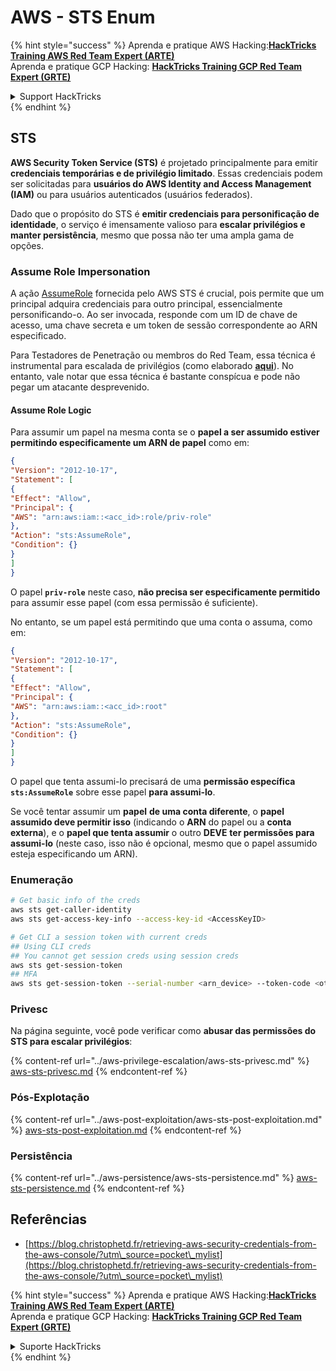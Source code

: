 # AWS - STS Enum

{% hint style="success" %}
Aprenda e pratique AWS Hacking:<img src="/.gitbook/assets/image.png" alt="" data-size="line">[**HackTricks Training AWS Red Team Expert (ARTE)**](https://training.hacktricks.xyz/courses/arte)<img src="/.gitbook/assets/image.png" alt="" data-size="line">\
Aprenda e pratique GCP Hacking: <img src="/.gitbook/assets/image (2).png" alt="" data-size="line">[**HackTricks Training GCP Red Team Expert (GRTE)**<img src="/.gitbook/assets/image (2).png" alt="" data-size="line">](https://training.hacktricks.xyz/courses/grte)

<details>

<summary>Support HackTricks</summary>

* Confira os [**planos de assinatura**](https://github.com/sponsors/carlospolop)!
* **Junte-se ao** 💬 [**grupo no Discord**](https://discord.gg/hRep4RUj7f) ou ao [**grupo no telegram**](https://t.me/peass) ou **siga-nos** no **Twitter** 🐦 [**@hacktricks\_live**](https://twitter.com/hacktricks\_live)**.**
* **Compartilhe truques de hacking enviando PRs para os repositórios do** [**HackTricks**](https://github.com/carlospolop/hacktricks) e [**HackTricks Cloud**](https://github.com/carlospolop/hacktricks-cloud).

</details>
{% endhint %}

## STS

**AWS Security Token Service (STS)** é projetado principalmente para emitir **credenciais temporárias e de privilégio limitado**. Essas credenciais podem ser solicitadas para **usuários do AWS Identity and Access Management (IAM)** ou para usuários autenticados (usuários federados).

Dado que o propósito do STS é **emitir credenciais para personificação de identidade**, o serviço é imensamente valioso para **escalar privilégios e manter persistência**, mesmo que possa não ter uma ampla gama de opções.

### Assume Role Impersonation

A ação [AssumeRole](https://docs.aws.amazon.com/STS/latest/APIReference/API\_AssumeRole.html) fornecida pelo AWS STS é crucial, pois permite que um principal adquira credenciais para outro principal, essencialmente personificando-o. Ao ser invocada, responde com um ID de chave de acesso, uma chave secreta e um token de sessão correspondente ao ARN especificado.

Para Testadores de Penetração ou membros do Red Team, essa técnica é instrumental para escalada de privilégios (como elaborado [**aqui**](../aws-privilege-escalation/aws-sts-privesc.md#sts-assumerole)). No entanto, vale notar que essa técnica é bastante conspícua e pode não pegar um atacante desprevenido.

#### Assume Role Logic

Para assumir um papel na mesma conta se o **papel a ser assumido estiver permitindo especificamente um ARN de papel** como em:
```json
{
"Version": "2012-10-17",
"Statement": [
{
"Effect": "Allow",
"Principal": {
"AWS": "arn:aws:iam::<acc_id>:role/priv-role"
},
"Action": "sts:AssumeRole",
"Condition": {}
}
]
}
```
O papel **`priv-role`** neste caso, **não precisa ser especificamente permitido** para assumir esse papel (com essa permissão é suficiente).

No entanto, se um papel está permitindo que uma conta o assuma, como em:
```json
{
"Version": "2012-10-17",
"Statement": [
{
"Effect": "Allow",
"Principal": {
"AWS": "arn:aws:iam::<acc_id>:root"
},
"Action": "sts:AssumeRole",
"Condition": {}
}
]
}
```
O papel que tenta assumi-lo precisará de uma **permissão específica `sts:AssumeRole`** sobre esse papel **para assumi-lo**.

Se você tentar assumir um **papel** **de uma conta diferente**, o **papel assumido deve permitir isso** (indicando o **ARN** do papel ou a **conta externa**), e o **papel que tenta assumir** o outro **DEVE** **ter permissões para assumi-lo** (neste caso, isso não é opcional, mesmo que o papel assumido esteja especificando um ARN).

### Enumeração
```bash
# Get basic info of the creds
aws sts get-caller-identity
aws sts get-access-key-info --access-key-id <AccessKeyID>

# Get CLI a session token with current creds
## Using CLI creds
## You cannot get session creds using session creds
aws sts get-session-token
## MFA
aws sts get-session-token --serial-number <arn_device> --token-code <otp_code>
```
### Privesc

Na página seguinte, você pode verificar como **abusar das permissões do STS para escalar privilégios**:

{% content-ref url="../aws-privilege-escalation/aws-sts-privesc.md" %}
[aws-sts-privesc.md](../aws-privilege-escalation/aws-sts-privesc.md)
{% endcontent-ref %}

### Pós-Explotação

{% content-ref url="../aws-post-exploitation/aws-sts-post-exploitation.md" %}
[aws-sts-post-exploitation.md](../aws-post-exploitation/aws-sts-post-exploitation.md)
{% endcontent-ref %}

### Persistência

{% content-ref url="../aws-persistence/aws-sts-persistence.md" %}
[aws-sts-persistence.md](../aws-persistence/aws-sts-persistence.md)
{% endcontent-ref %}

## Referências

* [https://blog.christophetd.fr/retrieving-aws-security-credentials-from-the-aws-console/?utm\_source=pocket\_mylist](https://blog.christophetd.fr/retrieving-aws-security-credentials-from-the-aws-console/?utm\_source=pocket\_mylist)

{% hint style="success" %}
Aprenda e pratique AWS Hacking:<img src="/.gitbook/assets/image.png" alt="" data-size="line">[**HackTricks Training AWS Red Team Expert (ARTE)**](https://training.hacktricks.xyz/courses/arte)<img src="/.gitbook/assets/image.png" alt="" data-size="line">\
Aprenda e pratique GCP Hacking: <img src="/.gitbook/assets/image (2).png" alt="" data-size="line">[**HackTricks Training GCP Red Team Expert (GRTE)**<img src="/.gitbook/assets/image (2).png" alt="" data-size="line">](https://training.hacktricks.xyz/courses/grte)

<details>

<summary>Suporte HackTricks</summary>

* Confira os [**planos de assinatura**](https://github.com/sponsors/carlospolop)!
* **Junte-se ao** 💬 [**grupo no Discord**](https://discord.gg/hRep4RUj7f) ou ao [**grupo no Telegram**](https://t.me/peass) ou **siga-nos** no **Twitter** 🐦 [**@hacktricks\_live**](https://twitter.com/hacktricks\_live)**.**
* **Compartilhe truques de hacking enviando PRs para os repositórios do** [**HackTricks**](https://github.com/carlospolop/hacktricks) e [**HackTricks Cloud**](https://github.com/carlospolop/hacktricks-cloud).

</details>
{% endhint %}
